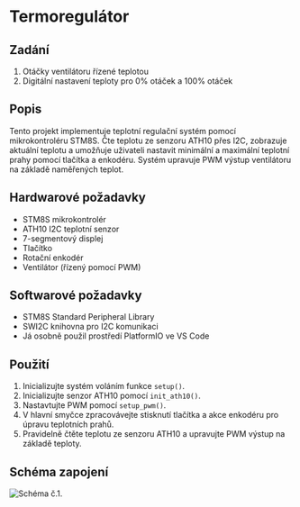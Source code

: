 # Termoregulátor
## Zadání
1. Otáčky ventilátoru řízené teplotou
2. Digitální nastavení teploty pro 0% otáček a 100% otáček

## Popis

Tento projekt implementuje teplotní regulační systém pomocí mikrokontroléru STM8S. Čte teplotu ze senzoru ATH10 přes I2C, zobrazuje aktuální teplotu a umožňuje uživateli nastavit minimální a maximální teplotní prahy pomocí tlačítka a enkodéru. Systém upravuje PWM výstup ventilátoru na základě naměřených teplot.

## Hardwarové požadavky

- STM8S mikrokontrolér
- ATH10 I2C teplotní senzor
- 7-segmentový displej
- Tlačítko
- Rotační enkodér
- Ventilátor (řízený pomocí PWM)

## Softwarové požadavky

- STM8S Standard Peripheral Library
- SWI2C knihovna pro I2C komunikaci
- Já osobně použil prostředí PlatformIO ve VS Code

## Použití

1. Inicializujte systém voláním funkce `setup()`.
2. Inicializujte senzor ATH10 pomocí `init_ath10()`.
3. Nastavtujte PWM pomocí `setup_pwm()`.
4. V hlavní smyčce zpracovávejte stisknutí tlačítka a akce enkodéru pro úpravu teplotních prahů.
5. Pravidelně čtěte teplotu ze senzoru ATH10 a upravujte PWM výstup na základě teploty.


## Schéma zapojení

![Schéma č.1.](/home/kon41232@spseol.cz/Stažené/schema_zapojeni.png)

